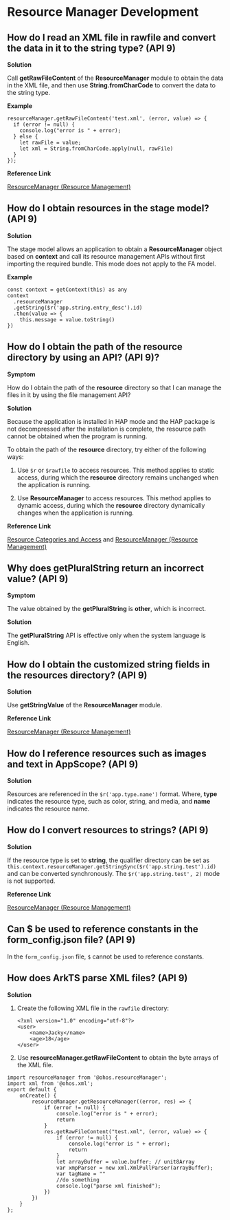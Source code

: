 # Resource Manager Development

<!--Kit: Localization Kit-->
<!--Subsystem: Global-->
<!--Owner: @liule_123-->
<!--Designer: @buda_wy-->
<!--Tester: @lpw_work-->
<!--Adviser: @Brilliantry_Rui-->

## How do I read an XML file in rawfile and convert the data in it to the string type? (API 9)

**Solution**

Call **getRawFileContent** of the **ResourceManager** module to obtain the data in the XML file, and then use **String.fromCharCode** to convert the data to the string type.

**Example**

```
resourceManager.getRawFileContent('test.xml', (error, value) => {
  if (error != null) {
    console.log("error is " + error);
  } else {
    let rawFile = value;
    let xml = String.fromCharCode.apply(null, rawFile)
  }
});
```

**Reference Link**

[ResourceManager \(Resource Management\)](../reference/apis-localization-kit/js-apis-resource-manager.md)


## How do I obtain resources in the stage model? (API 9)

**Solution**

The stage model allows an application to obtain a **ResourceManager** object based on **context** and call its resource management APIs without first importing the required bundle. This mode does not apply to the FA model.

**Example**

```
const context = getContext(this) as any
context 
  .resourceManager
  .getString($r('app.string.entry_desc').id)
  .then(value => {
    this.message = value.toString()
})
```


## How do I obtain the path of the resource directory by using an API? (API 9)?

**Symptom**

How do I obtain the path of the **resource** directory so that I can manage the files in it by using the file management API?

**Solution**

Because the application is installed in HAP mode and the HAP package is not decompressed after the installation is complete, the resource path cannot be obtained when the program is running.

To obtain the path of the **resource** directory, try either of the following ways:

1. Use `$r` or `$rawfile` to access resources. This method applies to static access, during which the **resource** directory remains unchanged when the application is running.

2. Use **ResourceManager** to access resources. This method applies to dynamic access, during which the **resource** directory dynamically changes when the application is running.

**Reference Link**

[Resource Categories and Access](../quick-start/resource-categories-and-access.md) and [ResourceManager \(Resource Management\)](../reference/apis-localization-kit/js-apis-resource-manager.md)


## Why does getPluralString return an incorrect value? (API 9)

**Symptom**

The value obtained by the **getPluralString** is **other**, which is incorrect.

**Solution**

The **getPluralString** API is effective only when the system language is English.


## How do I obtain the customized string fields in the resources directory? (API 9)

**Solution**

Use **getStringValue** of the **ResourceManager** module.

**Reference Link**

[ResourceManager \(Resource Management\)](../reference/apis-localization-kit/js-apis-resource-manager.md#getstringvalue9)


## How do I reference resources such as images and text in AppScope? (API 9)

**Solution**

Resources are referenced in the `$r('app.type.name')` format. Where, **type** indicates the resource type, such as color, string, and media, and **name** indicates the resource name.


## How do I convert resources to strings? (API 9)

**Solution**

If the resource type is set to **string**, the qualifier directory can be set as `this.context.resourceManager.getStringSync($r('app.string.test').id)` and can be converted synchronously. The `$r('app.string.test', 2)` mode is not supported.

**Reference Link**

[ResourceManager \(Resource Management\)](../reference/apis-localization-kit/js-apis-resource-manager.md#getstringsync9)


## Can $ be used to reference constants in the form\_config.json file? (API 9)

In the `form_config.json` file, `$` cannot be used to reference constants.


## How does ArkTS parse XML files? (API 9)

**Solution**

1. Create the following XML file in the `rawfile` directory:

   ```
   <?xml version="1.0" encoding="utf-8"?>
   <user>
       <name>Jacky</name>
       <age>18</age>
   </user>
   ```

2. Use **resourceManager.getRawFileContent** to obtain the byte arrays of the XML file.

```
import resourceManager from '@ohos.resourceManager';
import xml from '@ohos.xml';
export default {
    onCreate() {
        resourceManager.getResourceManager((error, res) => {
            if (error != null) {
                console.log("error is " + error);
                return
            }
            res.getRawFileContent("test.xml", (error, value) => {
                if (error != null) {
                    console.log("error is " + error);
                    return
                }
                let arrayBuffer = value.buffer; // unit8Array
                var xmpParser = new xml.XmlPullParser(arrayBuffer);
                var tagName = ""
                //do something
                console.log("parse xml finished");
            })
        })
    }
};
```
